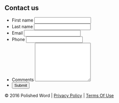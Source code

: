 ---
---

<div class="clear"></div>
<div id="contact" class="cd-scrolling-bg">
  <div class="cd-container">
    <div class="cd-panel">
      <h2>Contact us</h2>
      <form id="contact-form" method="post" action="https://formspree.io/info@polishedword.com.au">
        <input type="hidden" name="_next" value="//polishedword.com.au/thanks.html">
        <input type="hidden" name="_subject" value="Website Query" />
        <input type="hidden" name="_format" value="plain" />
        <ul class="pure-g">
          <li class="pure-u-1 pure-u-sm-1-2">
            <div class="info">
              <label>First name</label>
              <input type="text" name="first">
            </div>
          </li>
          <li class="pure-u-1 pure-u-sm-1-2">
            <div class="info">
              <label>Last name</label>
              <input type="text" name="last">
            </div>
          </li>
          <li class="pure-u-1 pure-u-sm-1-2">
            <div class="info">
              <label>Email</label>
              <input type="text" name="email">
            </div>
          </li>
          <li class="pure-u-1 pure-u-sm-1-2">
            <div class="info">
              <label>Phone</label>
              <input type="text" name="phone">
            </div>
          </li>
          <li class="pure-u-1">
            <div class="info">
              <label>Comments</label>
              <textarea name="comments" rows="8"></textarea>
            </div>
          </li>
          <li class="pure-u-1 pure-u-sm-1-2">
            <button id="submit">Submit</button>
          </li>
        </ul>
      </form>
    </div>
  </div>
  <div class="clear"></div>
  <footer>
      <div class="footer">
          &copy; 2016 Polished Word |
          <a href="#">Privacy Policy</a> |
          <a href="#">Terms Of Use</a>
      </div>
    </footer>
</div>
